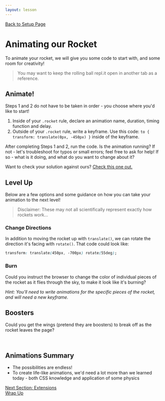 ```yaml
---
layout: lesson
---
```


<a href="../">Back to Setup Page</a>

# Animating our Rocket

To animate your rocket, we will give you some code to start with, and some room for creativity! 

>You may want to keep the rolling ball repl.it open in another tab as a reference.

<div class="try-it-new">
    <h2>Animate!</h2>
    <p>Steps 1 and 2 do not have to be taken in order - you choose where you'd like to start!</p>
    <ol>
        <li>Inside of your <code class="try-it-code">.rocket</code> rule, declare an animation name, duration, timing function and delay.</li>
        <li>Outside of your <code class="try-it-code">.rocket</code> rule, write a keyframe. Use this code: <code class="try-it-code">to { transform: translate(0px, -450px) }</code> inside of the keyframe.</li>
    </ol>
    <p>After completing Steps 1 and 2, run the code. Is the animation running? If not - let's troubleshoot for typos or small errors; feel free to ask for help! If so - what is it doing, and what do you want to change about it?</p>
    <p>Want to check your solution against ours? <a href="https://repl.it/@turingschool/rocket-animation-solution#style.css">Check this one out.</a></p>
</div>

## Level Up

Below are a few options and some guidance on how you can take your animation to the next level!

>Disclaimer: These may not all scientifically represent exactly how rockets work...

### Change Directions
In addition to moving the rocket up with `translate()`, we can rotate the direction it's facing with `rotate()`. That code could look like:

```css
transform: translate(450px, -700px) rotate(55deg);
```

### Burn
Could you instruct the browser to change the color of individual pieces of the rocket as it flies through the sky, to make it look like it's burning?

_Hint: You'll need to write animations for the specific pieces of the rocket, and will need a new keyframe._

## Boosters
Could you get the wings (pretend they are boosters) to break off as the rocket leaves the page?

<br>

## Animations Summary

- The possibilities are endless!
- To create life-like animations, we'd need a lot more than we learned today - both CSS knowledge and application of some physics

<a href="../ext">Next Section: Extensions</a>
<br>
<a href="../wrap-up">Wrap Up</a>
